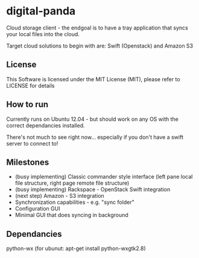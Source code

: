 # digital-panda

Cloud storage client - the endgoal is to have a tray application that syncs your local files into the cloud.

Target cloud solutions to begin with are: Swift (Openstack) and Amazon S3

## License

This Software is licensed under the MIT License (MIT), please refer to LICENSE for details

## How to run

Currently runs on Ubuntu 12.04 - but should work on any OS with the correct dependancies installed.

There's not much to see right now... especially if you don't have a swift server to connect to!

## Milestones

* (busy implementing) Classic commander style interface (left pane local file structure, right page remote file structure)
* (busy implementing) Rackspace - OpenStack Swift integration
* (next step) Amazon - S3 integration 
* Synchronization capabilities - e.g. "sync folder"
* Configuration GUI
* Minimal GUI that does syncing in background

## Dependancies

python-wx (for ubunut: apt-get install python-wxgtk2.8)
